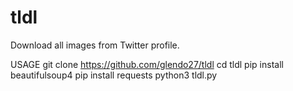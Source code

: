 # tldl
Download all images from Twitter profile.

USAGE
git clone https://github.com/glendo27/tldl
cd tldl
pip install beautifulsoup4
pip install requests
python3 tldl.py <username>
